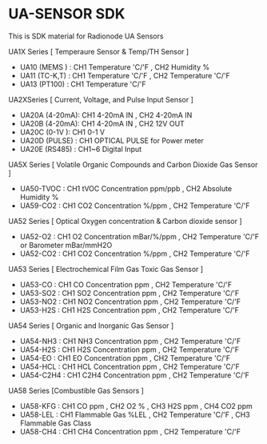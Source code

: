 # UA-SENSOR SDK
This is SDK material for Radionode UA Sensors

UA1X Series [ Temperaure Sensor & Temp/TH Sensor ]
- UA10 (MEMS )  : CH1 Temperature 'C/'F  , CH2 Humidity %
- UA11 (TC-K,T) : CH1 Temperature 'C/'F  , CH2 Temperature 'C/'F
- UA13 (PT100)  : CH1 Temperature 'C/'F 

UA2XSeries [ Current, Voltage, and Pulse Input Sensor ]
- UA20A (4-20mA): CH1 4-20mA IN , CH2 4-20mA IN
- UA20B (4-20mA): CH1 4-20mA IN , CH2 12V OUT
- UA20C (0-1V  ): CH1 0-1 V
- UA20D (PULSE) : CH1 OPTICAL PULSE for Power meter
- UA20E (RS485) : CH1~6 Digital Input 

UA5X Series [ Volatile Organic Compounds and Carbon Dioxide Gas Sensor ]
- UA50-TVOC : CH1 tVOC Concentration ppm/ppb , CH2 Absolute Humidity %
- UA59-CO2  : CH1 CO2 Concentration %/ppm , CH2 Temperature 'C/'F
  
UA52 Series [ Optical Oxygen concentration & Carbon dioxide sensor ]
- UA52-O2  : CH1 O2 Concentration mBar/%/ppm , CH2 Temperature 'C/'F or Barometer mBar/mmH2O
- UA52-CO2 : CH1 CO2 Concentration %/ppm , CH2 Temperature 'C/'F

UA53 Series [ Electrochemical Film Gas Toxic Gas Sensor ]
- UA53-CO  : CH1 CO Concentration ppm , CH2 Temperature 'C/'F
- UA53-SO2 : CH1 SO2 Concentration ppm , CH2 Temperature 'C/'F 
- UA53-NO2 : CH1 NO2 Concentration ppm , CH2 Temperature 'C/'F 
- UA53-H2S : CH1 H2S Concentration ppm , CH2 Temperature 'C/'F

UA54 Series [ Organic and Inorganic Gas Sensor ]
- UA54-NH3  : CH1 NH3 Concentration ppm , CH2 Temperature 'C/'F
- UA54-H2S  : CH1 H2S Concentration ppm , CH2 Temperature 'C/'F
- UA54-EO   : CH1 EO Concentration ppm , CH2 Temperature 'C/'F
- UA54-HCL  : CH1 HCL Concentration ppm , CH2 Temperature 'C/'F
- UA54-C2H4 : CH1 C2H4 Concentration ppm , CH2 Temperature 'C/'F

UA58 Series [Combustible Gas Sensors ]
- UA58-KFG : CH1 CO ppm , CH2 O2 % , CH3 H2S ppm , CH4 CO2 ppm
- UA58-LEL : CH1 Flammable Gas %LEL , CH2 Temperature 'C/'F , CH3 Flammable Gas Class
- UA58-CH4 : CH1 CH4 Concentration ppm , CH2 Temperature 'C/'F
 
